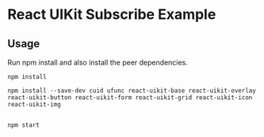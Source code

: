 # React UIKit Subscribe Example

## Usage
Run npm install and also install the peer dependencies.

```
npm install

npm install --save-dev cuid ufunc react-uikit-base react-uikit-overlay react-uikit-button react-uikit-form react-uikit-grid react-uikit-icon react-uikit-img


npm start
```
